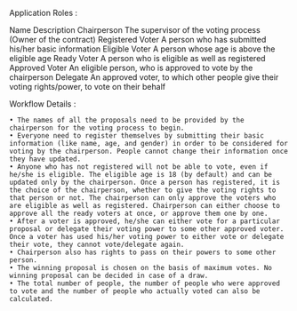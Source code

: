 ﻿Application Roles :

Name
Description
Chairperson
The supervisor of the voting process (Owner of the contract)
Registered Voter
A person who has submitted his/her basic information
Eligible Voter
A person whose age is above the eligible age
Ready Voter
A person who is eligible as well as registered
Approved Voter
An eligible person, who is approved to vote by the chairperson
Delegate
An approved voter, to which other people give their voting rights/power, to vote on their behalf



Workflow Details :

    • The names of all the proposals need to be provided by the chairperson for the voting process to begin.
    • Everyone need to register themselves by submitting their basic information (like name, age, and gender) in order to be considered for voting by the chairperson. People cannot change their information once they have updated. 
    • Anyone who has not registered will not be able to vote, even if he/she is eligible. The eligible age is 18 (by default) and can be updated only by the chairperson. Once a person has registered, it is the choice of the chairperson, whether to give the voting rights to that person or not. The chairperson can only approve the voters who are eligible as well as registered. Chairperson can either choose to approve all the ready voters at once, or approve them one by one. 
    • After a voter is approved, he/she can either vote for a particular proposal or delegate their voting power to some other approved voter. Once a voter has used his/her voting power to either vote or delegate their vote, they cannot vote/delegate again. 
    • Chairperson also has rights to pass on their powers to some other person. 
    • The winning proposal is chosen on the basis of maximum votes. No winning proposal can be decided in case of a draw. 
    • The total number of people, the number of people who were approved to vote and the number of people who actually voted can also be calculated.



